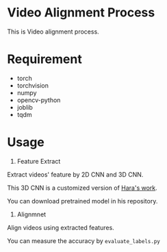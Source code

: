 # Video Alignment Process

This is Video alignment process.



# Requirement
- torch
- torchvision
- numpy
- opencv-python
- joblib
- tqdm

# Usage

1. Feature Extract

Extract videos' feature by 2D CNN and 3D CNN.

This 3D CNN is a customized version of [Hara's work](https://github.com/kenshohara/video-classification-3d-cnn-pytorch).

You can download pretrained model in his repository.

1. Alignmnet

Align videos using extracted features.


You can measure the accuracy by `evaluate_labels.py`